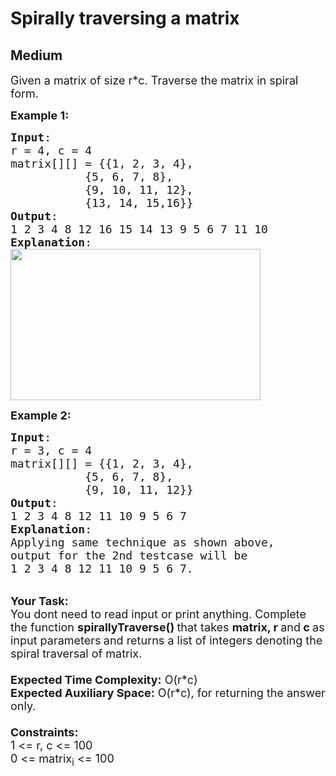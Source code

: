 # Spirally traversing a matrix
## Medium 
<div class="problem-statement" style="user-select: auto;">
                <p style="user-select: auto;"></p><p style="user-select: auto;"><span style="font-size: 18px; user-select: auto;">Given a&nbsp;matrix&nbsp;of size r*c. Traverse the matrix in spiral form.</span></p>

<p style="user-select: auto;"><span style="font-size: 18px; user-select: auto;"><strong style="user-select: auto;">Example 1:</strong></span></p>

<pre style="position: relative; user-select: auto;"><span style="font-size: 18px; user-select: auto;"><strong style="user-select: auto;">Input</strong>:
r = 4, c = 4
matrix[][] = {{1, 2, 3, 4},
&nbsp;          {5, 6, 7, 8},
&nbsp;          {9, 10, 11, 12},
&nbsp;          {13, 14, 15,16}}
<strong style="user-select: auto;">Output</strong>: 
1 2 3 4 8 12 16 15 14 13 9 5 6 7 11 10
<strong style="user-select: auto;">Explanation</strong>:
</span><img alt="" src="https://www.geeksforgeeks.org/wp-content/uploads/spiral-matrix.png" style="height: 242px; width: 400px; user-select: auto;" class="img-responsive"><div class="open_grepper_editor" title="Edit &amp; Save To Grepper" style="user-select: auto;"></div></pre>

<p style="user-select: auto;"><span style="font-size: 18px; user-select: auto;"><strong style="user-select: auto;">Example 2:</strong></span></p>

<pre style="position: relative; user-select: auto;"><span style="font-size: 18px; user-select: auto;"><strong style="user-select: auto;">Input</strong>:
r = 3, c = 4  
matrix[][] = {{1, 2, 3, 4},
&nbsp;          {5, 6, 7, 8},
&nbsp;          {9, 10, 11, 12}}
<strong style="user-select: auto;">Output</strong>: 
1 2 3 4 8 12 11 10 9 5 6 7
<strong style="user-select: auto;">Explanation</strong>:
Applying same technique as shown above, 
output for the 2nd testcase will be 
1 2 3 4 8 12 11 10 9 5 6 7.</span>
<div class="open_grepper_editor" title="Edit &amp; Save To Grepper" style="user-select: auto;"></div></pre>

<p style="user-select: auto;"><br style="user-select: auto;">
<strong style="user-select: auto;"><span style="font-size: 18px; user-select: auto;">Your Task:</span></strong><br style="user-select: auto;">
<span style="font-size: 18px; user-select: auto;">You dont need to read input or print anything.&nbsp;Complete the function <strong style="user-select: auto;">spirallyTraverse()&nbsp;</strong>that takes <strong style="user-select: auto;">matrix, r </strong>and<strong style="user-select: auto;"> c&nbsp;</strong>as input&nbsp;parameters<strong style="user-select: auto;"> </strong>and returns a list of integers denoting the spiral traversal of matrix.&nbsp;<br style="user-select: auto;">
<br style="user-select: auto;">
<strong style="user-select: auto;">Expected Time Complexity:</strong>&nbsp;O(r*c)<br style="user-select: auto;">
<strong style="user-select: auto;">Expected Auxiliary Space:</strong>&nbsp;O(r*c), for returning the answer only.<br style="user-select: auto;">
<br style="user-select: auto;">
<strong style="user-select: auto;">Constraints:</strong><br style="user-select: auto;">
1 &lt;= r, c &lt;= 100<br style="user-select: auto;">
0 &lt;= matrix<sub style="user-select: auto;">i</sub> &lt;= 100</span></p>
 <p style="user-select: auto;"></p>
            </div>